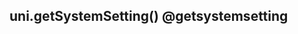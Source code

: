 ## uni.getSystemSetting() @getsystemsetting

<!-- UTSAPIJSON.getSystemSetting.description -->

<!-- UTSAPIJSON.getSystemSetting.param -->

<!-- UTSAPIJSON.getSystemSetting.returnValue -->

<!-- UTSAPIJSON.getSystemSetting.example -->

<!-- UTSAPIJSON.getSystemSetting.compatibility -->

<!-- UTSAPIJSON.getSystemSetting.tutorial -->

<!-- UTSAPIJSON.get-system-setting.example -->

<!-- UTSAPIJSON.general_type.name -->

<!-- UTSAPIJSON.general_type.param -->